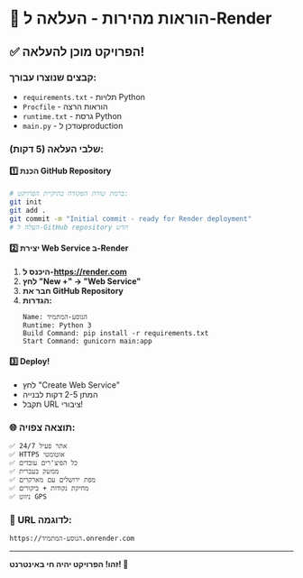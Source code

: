 # 🚀 הוראות מהירות - העלאה ל-Render

## ✅ הפרויקט מוכן להעלאה!

### קבצים שנוצרו עבורך:
- `requirements.txt` - תלויות Python
- `Procfile` - הוראות הרצה
- `runtime.txt` - גרסת Python  
- `main.py` - עודכן לproduction

### שלבי העלאה (5 דקות):

#### 1️⃣ הכנת GitHub Repository
```bash
# ברמת שורת הפקודה בתיקיית הפרויקט:
git init
git add .
git commit -m "Initial commit - ready for Render deployment"
# העלה ל-GitHub repository חדש
```

#### 2️⃣ יצירת Web Service ב-Render
1. **היכנס ל-https://render.com**
2. **לחץ "New +" → "Web Service"**
3. **חבר את GitHub Repository**
4. **הגדרות:**
   ```
   Name: הנוסע-המתמיד
   Runtime: Python 3
   Build Command: pip install -r requirements.txt
   Start Command: gunicorn main:app
   ```

#### 3️⃣ Deploy!
- לחץ "Create Web Service"
- המתן 2-5 דקות לבנייה
- תקבל URL ציבורי!

### 🌐 תוצאה צפויה:
```
✅ אתר פעיל 24/7
✅ HTTPS אוטומטי  
✅ כל הפיצ'רים עובדים
✅ ממשק בעברית
✅ מפת ירושלים עם מארקרים
✅ מחיקת נקודות + ביקורים
✅ ניווט GPS
```

### 📱 URL לדוגמה:
`https://הנוסע-המתמיד.onrender.com`

---

**זהו! הפרויקט יהיה חי באינטרנט! 🎉**
